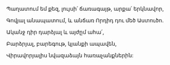 Պաղատում եմ քեզ, լույսի՛ ճառագայթ, արքա՛ երկնավոր,

Գովյալ անապատում, և անճառ Որդիդ դու մեծ Աստուծո.

Ականջ դիր դարձյալ և այժըմ ահա՛,

Բարձրյալ, բարեգութ, կյանքի ապավեն,

Վիրավորյալիս նվազաձայն հառաչանքներին: